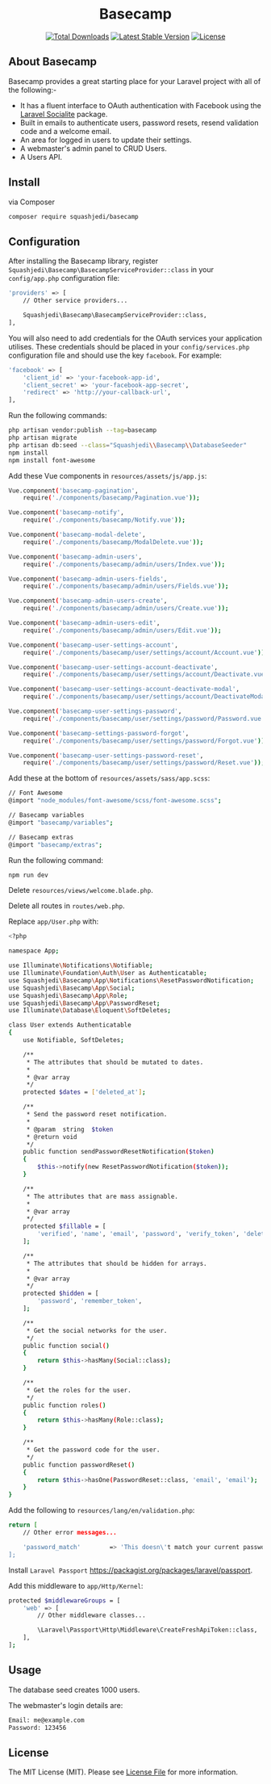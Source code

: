 <h1 align="center">Basecamp</h1>

<p align="center">
<a href="https://packagist.org/packages/squashjedi/basecamp"><img src="https://poser.pugx.org/squashjedi/basecamp/d/total.svg" alt="Total Downloads"></a>
<a href="https://packagist.org/packages/squashjedi/basecamp"><img src="https://poser.pugx.org/squashjedi/basecamp/v/stable.svg" alt="Latest Stable Version"></a>
<a href="https://packagist.org/packages/squashjedi/basecamp"><img src="https://poser.pugx.org/squashjedi/basecamp/license.svg" alt="License"></a>
</p>

## About Basecamp

Basecamp provides a great starting place for your Laravel project with all of the following:-
* It has a fluent interface to OAuth authentication with Facebook using the [Laravel Socialite](https://github.com/laravel/socialite) package.
* Built in emails to authenticate users, password resets, resend validation code and a welcome email.
* An area for logged in users to update their settings.
* A webmaster's admin panel to CRUD Users.
* A Users API.

## Install

via Composer

``` bash
composer require squashjedi/basecamp
```

## Configuration

After installing the Basecamp library, register `Squashjedi\Basecamp\BasecampServiceProvider::class` in your `config/app.php` configuration file:

``` bash
'providers' => [
    // Other service providers...

    Squashjedi\Basecamp\BasecampServiceProvider::class,
],
```

You will also need to add credentials for the OAuth services your application utilises. These credentials should be placed in your `config/services.php` configuration file and should use the key `facebook`. For example:

``` bash
'facebook' => [
    'client_id' => 'your-facebook-app-id',
    'client_secret' => 'your-facebook-app-secret',
    'redirect' => 'http://your-callback-url',
],
```

Run the following commands:
``` bash
php artisan vendor:publish --tag=basecamp
php artisan migrate
php artisan db:seed --class="Squashjedi\\Basecamp\\DatabaseSeeder"
npm install
npm install font-awesome
```

Add these Vue components in `resources/assets/js/app.js`:
``` bash
Vue.component('basecamp-pagination',
    require('./components/basecamp/Pagination.vue'));

Vue.component('basecamp-notify',
    require('./components/basecamp/Notify.vue'));

Vue.component('basecamp-modal-delete',
    require('./components/basecamp/ModalDelete.vue'));

Vue.component('basecamp-admin-users',
    require('./components/basecamp/admin/users/Index.vue'));

Vue.component('basecamp-admin-users-fields',
    require('./components/basecamp/admin/users/Fields.vue'));

Vue.component('basecamp-admin-users-create',
    require('./components/basecamp/admin/users/Create.vue'));

Vue.component('basecamp-admin-users-edit',
    require('./components/basecamp/admin/users/Edit.vue'));

Vue.component('basecamp-user-settings-account',
    require('./components/basecamp/user/settings/account/Account.vue'));

Vue.component('basecamp-user-settings-account-deactivate',
    require('./components/basecamp/user/settings/account/Deactivate.vue'));

Vue.component('basecamp-user-settings-account-deactivate-modal',
    require('./components/basecamp/user/settings/account/DeactivateModal.vue'));

Vue.component('basecamp-user-settings-password',
    require('./components/basecamp/user/settings/password/Password.vue'));

Vue.component('basecamp-settings-password-forgot',
    require('./components/basecamp/user/settings/password/Forgot.vue'));

Vue.component('basecamp-user-settings-password-reset',
    require('./components/basecamp/user/settings/password/Reset.vue'));
```

Add these at the bottom of `resources/assets/sass/app.scss`:
``` bash
// Font Awesome
@import "node_modules/font-awesome/scss/font-awesome.scss";

// Basecamp variables
@import "basecamp/variables";

// Basecamp extras
@import "basecamp/extras";
```

Run the following command:
``` bash
npm run dev
```

Delete `resources/views/welcome.blade.php`.

Delete all routes in `routes/web.php`.

Replace `app/User.php` with:
``` bash
<?php

namespace App;

use Illuminate\Notifications\Notifiable;
use Illuminate\Foundation\Auth\User as Authenticatable;
use Squashjedi\Basecamp\App\Notifications\ResetPasswordNotification;
use Squashjedi\Basecamp\App\Social;
use Squashjedi\Basecamp\App\Role;
use Squashjedi\Basecamp\App\PasswordReset;
use Illuminate\Database\Eloquent\SoftDeletes;

class User extends Authenticatable
{
    use Notifiable, SoftDeletes;

    /**
     * The attributes that should be mutated to dates.
     *
     * @var array
     */
    protected $dates = ['deleted_at'];

    /**
     * Send the password reset notification.
     *
     * @param  string  $token
     * @return void
     */
    public function sendPasswordResetNotification($token)
    {
        $this->notify(new ResetPasswordNotification($token));
    }

    /**
     * The attributes that are mass assignable.
     *
     * @var array
     */
    protected $fillable = [
        'verified', 'name', 'email', 'password', 'verify_token', 'deleted_at'
    ];

    /**
     * The attributes that should be hidden for arrays.
     *
     * @var array
     */
    protected $hidden = [
        'password', 'remember_token',
    ];

    /**
     * Get the social networks for the user.
     */
    public function social()
    {
        return $this->hasMany(Social::class);
    }

    /**
     * Get the roles for the user.
     */
    public function roles()
    {
        return $this->hasMany(Role::class);
    }

    /**
     * Get the password code for the user.
     */
    public function passwordReset()
    {
        return $this->hasOne(PasswordReset::class, 'email', 'email');
    }
}
```

Add the following to `resources/lang/en/validation.php`:
``` bash
return [
    // Other error messages...

    'password_match'        => 'This doesn\'t match your current password',
];
```

Install `Laravel Passport` https://packagist.org/packages/laravel/passport.

Add this middleware to `app/Http/Kernel`:
``` bash
protected $middlewareGroups = [
    'web' => [
        // Other middleware classes...

        \Laravel\Passport\Http\Middleware\CreateFreshApiToken::class,
    ],
];
``` 

## Usage

The database seed creates 1000 users.

The webmaster's login details are:
``` bash
Email: me@example.com
Password: 123456
```

## License

The MIT License (MIT). Please see [License File](LICENSE.md) for more information.